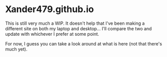 # Xander479.github.io
This is still very much a WIP. It doesn't help that I've been making a different site on both my laptop and desktop... I'll compare the two and update with whichever I prefer at some point.

For now, I guess you can take a look around at what is here (not that there's much yet).
